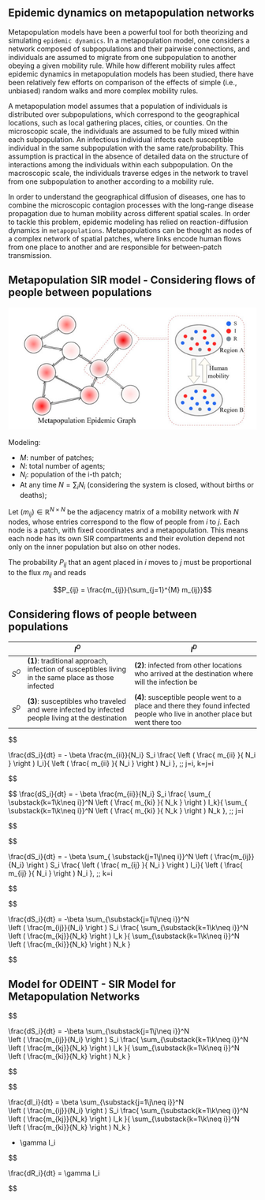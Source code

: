 

## Epidemic dynamics on metapopulation networks
 
Metapopulation models have been a powerful tool for both theorizing and simulating ``epidemic dynamics``. In
a metapopulation model, one considers a network composed of subpopulations and their pairwise connections,
and individuals are assumed to migrate from one subpopulation to another obeying a given mobility rule. While
how different mobility rules affect epidemic dynamics in metapopulation models has been studied, there have been
relatively few efforts on comparison of the effects of simple (i.e., unbiased) random walks and more complex
mobility rules. 

A metapopulation model assumes that a population of individuals is distributed over subpopulations, which correspond to the geographical locations, such as local gathering places, cities, or counties. On the microscopic scale, the individuals are assumed to be fully mixed within each subpopulation. An infectious individual infects each susceptible individual in the same subpopulation with the same rate/probability. This assumption is practical in the absence of detailed data on the structure of interactions among the individuals within each subpopulation. On the macroscopic scale, the individuals traverse edges in the network to travel from one subpopulation to another according to a mobility rule.

In order to understand the geographical diffusion of diseases, one has to combine the microscopic contagion processes with the long-range disease propagation due to human mobility across different spatial scales. In order to tackle this problem, epidemic modeling has relied on reaction-diffusion dynamics in ``metapopulations``. Metapopulations can be thought as nodes of a complex network of spatial patches, where links encode human flows from one place to another and are responsible for between-patch transmission.

## Metapopulation SIR model - Considering flows of people between populations

<center>

![MetapopSIR](MetaSIR2.jpeg)

</center>

Modeling:

- $M$: number of patches;
- $N$: total number of agents;
- $N_i$: population of the i-th patch;
- At any time $N = \sum_{i} N_i$ (considering the system is closed, without births or deaths);

Let $(m_{ij}) \in \mathbb{R}^{N \times N}$ be the adjacency matrix of a mobility network with $N$ nodes, whose entries correspond to the flow of people from $i$ to $j$. Each node is a patch, with fixed coordinates and a metapopulation. This means each node has its own SIR compartments and their evolution depend not only on the inner population but also on other nodes.

The probability $P_{ij}$ that an agent placed in $i$ moves to $j$ must be proportional to the flux $m_{ij}$ and reads

$$P_{ij} = \frac{m_{ij}}{\sum_{j=1}^{M} m_{ij}}$$

## Considering flows of people between populations

|        | $I^{O}$                                                                                           | $I^{D}$                                                                                                                       |
|--------|--------------------------------------------------------------------------------------------------|------------------------------------------------------------------------------------------------------------------------------|
| $S^{O}$ | **(1)**: traditional approach,  infection of susceptibles living in the same place as those infected | **(2)**: infected from other locations who arrived at the destination where will the infection be                                |
| $S^{D}$ | **(3)**: susceptibles who traveled and  were infected by infected people  living at the destination  | **(4)**: susceptible people went to a place  and there they found infected people  who live in another place but went  there too |

$$

\frac{dS_i}{dt} = - \beta \frac{m_{ii}}{N_i} S_i 
\frac{ \left ( \frac{ m_{ii} }{ N_i } \right ) I_i}{ 
\left ( \frac{ m_{ii} }{ N_i } \right ) N_i }, \;\; j=i, k=j=i

$$

$$ 
\frac{dS_i}{dt} = - \beta \frac{m_{ii}}{N_i} S_i
\frac{ \sum_{ \substack{k=1\\k\neq i}}^N  \left ( \frac{ m_{ki} }{ N_k } \right ) I_k}{ 
 \sum_{ \substack{k=1\\k\neq i}}^N \left ( \frac{ m_{ki} }{ N_k } \right ) N_k }, \;\; j=i

$$

$$

\frac{dS_i}{dt} = - \beta \sum_{ \substack{j=1\\j\neq i}}^N \left ( \frac{m_{ij}}{N_i} \right ) S_i \frac{ \left ( \frac{ m_{ij} }{ N_i } \right ) I_i}{ 
\left ( \frac{ m_{ij} }{ N_i } \right ) N_i }, \;\; k=i

$$

$$

\frac{dS_i}{dt} = -\beta \sum_{\substack{j=1\\j\neq i}}^N  
\left ( \frac{m_{ij}}{N_i} \right ) S_i 
\frac{ \sum_{\substack{k=1\\k\neq i}}^N  
\left ( \frac{m_{kj}}{N_k} \right ) I_k }{ \sum_{\substack{k=1\\k\neq i}}^N  
\left ( \frac{m_{ki}}{N_k} \right ) N_k }

$$

## Model for ODEINT - SIR Model for Metapopulation Networks 

$$

\frac{dS_i}{dt} = -\beta \sum_{\substack{j=1\\j\neq i}}^N  
\left ( \frac{m_{ij}}{N_i} \right ) S_i 
\frac{ \sum_{\substack{k=1\\k\neq i}}^N  
\left ( \frac{m_{kj}}{N_k} \right ) I_k }{ \sum_{\substack{k=1\\k\neq i}}^N  
\left ( \frac{m_{ki}}{N_k} \right ) N_k }

$$

$$

\frac{dI_i}{dt} = \beta \sum_{\substack{j=1\\j\neq i}}^N  
\left ( \frac{m_{ij}}{N_i} \right ) S_i 
\frac{ \sum_{\substack{k=1\\k\neq i}}^N  
\left ( \frac{m_{kj}}{N_k} \right ) I_k }{ \sum_{\substack{k=1\\k\neq i}}^N  
\left ( \frac{m_{ki}}{N_k} \right ) N_k }
- \gamma  I_i 

$$

\frac{dR_i}{dt} = \gamma I_i 

$$

